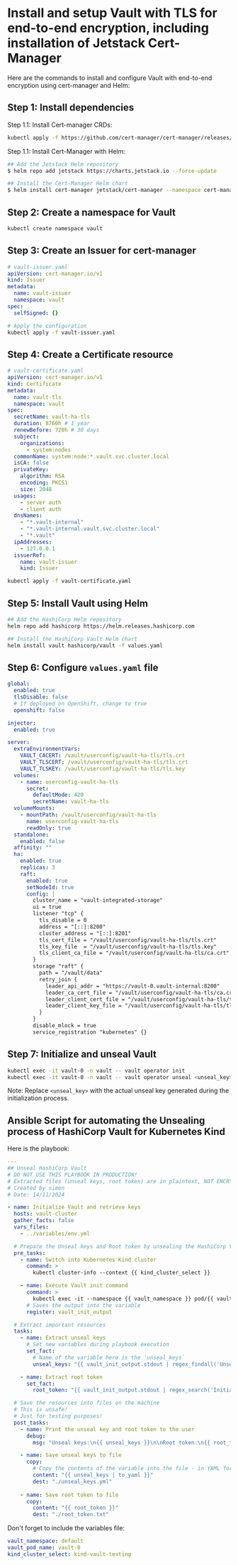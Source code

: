 # Install and setup Vault with TLS for end-to-end encryption, including installation of Jetstack Cert-Manager

Here are the commands to install and configure Vault with end-to-end encryption using cert-manager and Helm:

## Step 1: Install dependencies

Step 1.1: Install Cert-manager CRDs:

```bash
kubectl apply -f https://github.com/cert-manager/cert-manager/releases/download/v1.16.1/cert-manager.crds.yaml
```

Step 1.1: Install Cert-Manager with Helm:

```bash
## Add the Jetstack Helm repository
$ helm repo add jetstack https://charts.jetstack.io --force-update

## Install the Cert-Manager Helm chart
$ helm install cert-manager jetstack/cert-manager --namespace cert-manager --create-namespace
```

## Step 2: Create a namespace for Vault

```bash
kubectl create namespace vault
```

## Step 3: Create an Issuer for cert-manager

```yml
# vault-issuer.yaml 
apiVersion: cert-manager.io/v1
kind: Issuer 
metadata:
  name: vault-issuer
  namespace: vault
spec:
  selfSigned: {}
```

```bash
# Apply the configuration
kubectl apply -f vault-issuer.yaml
```

## Step 4: Create a Certificate resource

```yml
# vault-certificate.yaml
apiVersion: cert-manager.io/v1
kind: Certificate
metadata:
  name: vault-tls
  namespace: vault
spec:
  secretName: vault-ha-tls
  duration: 8760h # 1 year
  renewBefore: 720h # 30 days
  subject:
    organizations:
      - system:nodes
  commonName: system:node:*.vault.svc.cluster.local
  isCA: false
  privateKey:
    algorithm: RSA
    encoding: PKCS1
    size: 2048
  usages:
    - server auth
    - client auth
  dnsNames:
    - "*.vault-internal"
    - "*.vault-internal.vault.svc.cluster.local"
    - "*.vault"
  ipAddresses:
    - 127.0.0.1
  issuerRef:
    name: vault-issuer
    kind: Issuer
```

```bash
kubectl apply -f vault-certificate.yaml
```

## Step 5: Install Vault using Helm

```bash
## Add the HashiCorp Helm repository
helm repo add hashicorp https://helm.releases.hashicorp.com

## Install the HashiCorp Vault Helm chart
helm install vault hashicorp/vault -f values.yaml
```

## Step 6: Configure `values.yaml` file

```yml
global:
  enabled: true
  tlsDisable: false
  # If deployed on OpenShift, change to true
  openshift: false

injector:
  enabled: true

server:
  extraEnvironmentVars:
    VAULT_CACERT: /vault/userconfig/vault-ha-tls/tls.crt
    VAULT_TLSCERT: /vault/userconfig/vault-ha-tls/tls.crt
    VAULT_TLSKEY: /vault/userconfig/vault-ha-tls/tls.key
  volumes:
    - name: userconfig-vault-ha-tls
      secret:
        defaultMode: 420
        secretName: vault-ha-tls
  volumeMounts:
    - mountPath: /vault/userconfig/vault-ha-tls
      name: userconfig-vault-ha-tls
      readOnly: true
  standalone:
    enabled: false
  affinity: ""
  ha:
    enabled: true
    replicas: 3
    raft:
      enabled: true
      setNodeId: true
      config: |
        cluster_name = "vault-integrated-storage"
        ui = true
        listener "tcp" {
          tls_disable = 0
          address = "[::]:8200"
          cluster_address = "[::]:8201"
          tls_cert_file = "/vault/userconfig/vault-ha-tls/tls.crt"
          tls_key_file  = "/vault/userconfig/vault-ha-tls/tls.key"
          tls_client_ca_file = "/vault/userconfig/vault-ha-tls/ca.crt"
        }
        storage "raft" {
          path = "/vault/data"
          retry_join {
            leader_api_addr = "https://vault-0.vault-internal:8200"
            leader_ca_cert_file = "/vault/userconfig/vault-ha-tls/ca.crt"
            leader_client_cert_file = "/vault/userconfig/vault-ha-tls/tls.crt"
            leader_client_key_file = "/vault/userconfig/vault-ha-tls/tls.key"
          }
        }
        disable_mlock = true
        service_registration "kubernetes" {}
```

## Step 7: Initialize and unseal Vault

```bash
kubectl exec -it vault-0 -n vault -- vault operator init
kubectl exec -it vault-0 -n vault -- vault operator unseal <unseal_key>
```

Note: Replace `<unseal_key>` with the actual unseal key generated during the initialization process.

## Ansible Script for automating the Unsealing process of HashiCorp Vault for Kubernetes Kind

Here is the playbook:

```yaml
---
## Unseal HashiCorp Vault
# DO NOT USE THIS PLAYBOOK IN PRODUCTION!
# Extracted files (unseal keys, root token) are in plaintext, NOT ENCRYPTED!
# Created by simon
# Date: 14/11/2024

- name: Initialize Vault and retrieve keys
  hosts: vault-cluster
  gather_facts: false
  vars_files:
    - ../variables/env.yml

  # Prepare the Unseal keys and Root token by unsealing the HashiCorp Vault in the Pod
  pre_tasks:
    - name: Switch into Kubernetes Kind cluster
      command: >
        kubectl cluster-info --context {{ kind_cluster_select }}

    - name: Execute Vault init command
      command: >
        kubectl exec -it --namespace {{ vault_namespace }} pod/{{ vault_pod_name }} -- vault operator init
      # Saves the output into the variable
      register: vault_init_output

  # Extract important resources
  tasks:
    - name: Extract unseal keys
      # Set new variables during playbook execution
      set_fact:
        # Name of the variable here is the `unseal_keys`
        unseal_keys: "{{ vault_init_output.stdout | regex_findall('Unseal Key \\d+: (.+)') }}"

    - name: Extract root token
      set_fact:
        root_token: "{{ vault_init_output.stdout | regex_search('Initial Root Token: (.+)') | regex_replace('Initial Root Token: ', '') }}"

  # Save the resources into files on the machine
  # This is unsafe!
  # Just for testing purposes!
  post_tasks:
    - name: Print the unseal key and root token to the user
      debug:
        msg: "Unseal keys:\n{{ unseal_keys }}\n\nRoot token:\n{{ root_token }}"

    - name: Save unseal keys to file
      copy:
        # Copy the contents of the variable into the file - in YAML format
        content: "{{ unseal_keys | to_yaml }}"
        dest: "./unseal_keys.yml"
      
    - name: Save root token to file
      copy:
        content: "{{ root_token }}"
        dest: "./root_token.txt"
```

Don't forget to include the variables file:

```yaml
vault_namespace: default
vault_pod_name: vault-0
kind_cluster_select: kind-vault-testing
```
